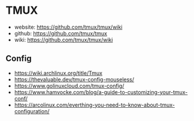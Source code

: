 # TMUX

- website: https://github.com/tmux/tmux/wiki
- github: https://github.com/tmux/tmux
- wiki: https://github.com/tmux/tmux/wiki

## Config

- https://wiki.archlinux.org/title/Tmux
- https://thevaluable.dev/tmux-config-mouseless/
- https://www.golinuxcloud.com/tmux-config/
- https://www.hamvocke.com/blog/a-guide-to-customizing-your-tmux-conf/
- https://arcolinux.com/everthing-you-need-to-know-about-tmux-configuration/
